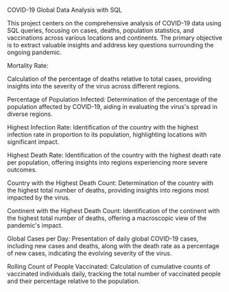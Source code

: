 COVID-19 Global Data Analysis with SQL

This project centers on the comprehensive analysis of COVID-19 data using SQL queries, focusing on cases, deaths, population statistics, and vaccinations across various locations and continents. The primary objective is to extract valuable insights and address key questions surrounding the ongoing pandemic.

Mortality Rate:

Calculation of the percentage of deaths relative to total cases, providing insights into the severity of the virus across different regions.

Percentage of Population Infected:
Determination of the percentage of the population affected by COVID-19, aiding in evaluating the virus's spread in diverse regions.

Highest Infection Rate:
Identification of the country with the highest infection rate in proportion to its population, highlighting locations with significant impact.

Highest Death Rate:
Identification of the country with the highest death rate per population, offering insights into regions experiencing more severe outcomes.

Country with the Highest Death Count:
Determination of the country with the highest total number of deaths, providing insights into regions most impacted by the virus.

Continent with the Highest Death Count:
Identification of the continent with the highest total number of deaths, offering a macroscopic view of the pandemic's impact.

Global Cases per Day:
Presentation of daily global COVID-19 cases, including new cases and deaths, along with the death rate as a percentage of new cases, indicating the evolving severity of the virus.

Rolling Count of People Vaccinated:
Calculation of cumulative counts of vaccinated individuals daily, tracking the total number of vaccinated people and their percentage relative to the population.
